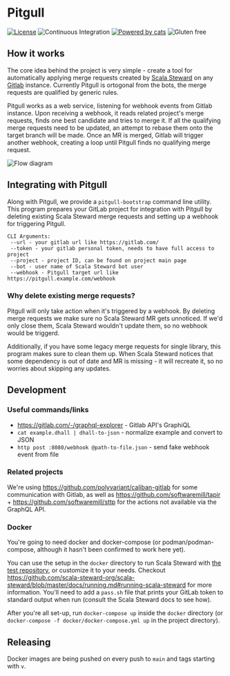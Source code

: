 # Pitgull

[![License](https://img.shields.io/:license-Apache%202-green.svg)](http://www.apache.org/licenses/LICENSE-2.0.txt)
![Continuous Integration](https://github.com/pitgull/pitgull/workflows/Continuous%20Integration/badge.svg)
[![Powered by cats](https://img.shields.io/badge/powered%20by-cats-blue.svg)](https://github.com/typelevel/cats)
![Gluten free](https://img.shields.io/badge/gluten-free-orange.svg)

## How it works

The core idea behind the project is very simple - create a tool for automatically applying merge requests created by [Scala Steward](https://github.com/scala-steward-org/scala-steward) on any [Gitlab](https://gitlab.com/) instance. Currently Pitgull is ortogonal from the bots, the merge requests are qualified by generic rules.

Pitgull works as a web service, listening for webhook events from Gitlab instance. Upon receiving a webhook, it reads related project's merge requests, finds one best candidate and tries to merge it. If all the qualifying merge requests need to be updated, an attempt to rebase them onto the target branch will be made.
Once an MR is merged, Gitlab will trigger another webhook, creating a loop until Pitgull finds no qualifying merge request.

![Flow diagram](https://www.plantuml.com/plantuml/svg/VOz1IyD048Nl-HNZtT9x3wM288Ar9HVFkzcNPEncDyxEjkJV6siDXGIlm_UzzsQNr8ZcpXSFsg83MP_HY1cA41KKpn1wOVN6RkZ8FJm7hFUG1YJuoaYwVly1SKPGua2zn4zKMlnAg-sHjSdUR-W3jetnLDmEg-rVxE5qrpNXhmv1kHwcm0McX77KGHeE3KdsI5H7cOnPqnidfUv-_2GiRzxFsN_c7CH1Q5yciiErnbZshCCZ9VZHePebwGWioS-es84khL7II2xIXRMzcN2ZDV-dX3K9wwUgGd_DtI6utFbl)


## Integrating with Pitgull

Along with Pitgull, we provide a `pitgull-bootstrap` command line utility. This program prepares your GitLab project for integration with Pitgull by deleting existing Scala Steward merge requests and setting up a webhook for triggering Pitgull.
```
CLI Arguments:
 --url - your gitlab url like https://gitlab.com/
 --token - your gitlab personal token, needs to have full access to project
 --project - project ID, can be found on project main page
 --bot - user name of Scala Steward bot user
 --webhook - Pitgull target url like https://pitgull.example.com/webhook
```
### Why delete existing merge requests?

Pitgull will only take action when it's triggered by a webhook. By deleting merge requests we make sure no Scala Steward MR gets unnoticed. If we'd only close them, Scala Steward wouldn't update them, so no webhook would be triggerd.

Additionally, if you have some legacy merge requests for single library, this program makes sure to clean them up. When Scala Steward notices that some dependency is out of date and MR is missing - it will recreate it, so no worries about skipping any updates.

## Development

### Useful commands/links

- https://gitlab.com/-/graphql-explorer - Gitlab API's GraphiQL
- `cat example.dhall | dhall-to-json` - normalize example and convert to JSON
- `http post :8080/webhook @path-to-file.json` - send fake webhook event from file

### Related projects

We're using https://github.com/polyvariant/caliban-gitlab for some communication with Gitlab,
as well as https://github.com/softwaremill/tapir + https://github.com/softwaremill/sttp for the actions not available via the GraphQL API.

### Docker

You're going to need docker and docker-compose (or podman/podman-compose, although it hasn't been confirmed to work here yet).

You can use the setup in the `docker` directory to run Scala Steward with [the test repository](https://gitlab.com/kubukoz/demo), or customize it to your needs.
Checkout https://github.com/scala-steward-org/scala-steward/blob/master/docs/running.md#running-scala-steward for more information.
You'll need to add a `pass.sh` file that prints your GitLab token to standard output when run (consult the Scala Steward docs to see how).

After you're all set-up, run `docker-compose up` inside the `docker` directory (or `docker-compose -f docker/docker-compose.yml up` in the project directory).

## Releasing

Docker images are being pushed on every push to `main` and tags starting with `v`.
